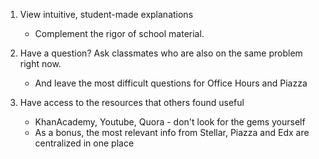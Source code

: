 1) View intuitive, student-made explanations
   - Complement the rigor of school material. 

2) Have a question? Ask classmates who are also on the same problem right now.
   - And leave the most difficult questions for Office Hours and Piazza 

3) Have access to the resources that others found useful
   - KhanAcademy, Youtube, Quora - don't look for the gems yourself 
   - As a bonus, the most relevant info from Stellar, Piazza and Edx are centralized in one place 

